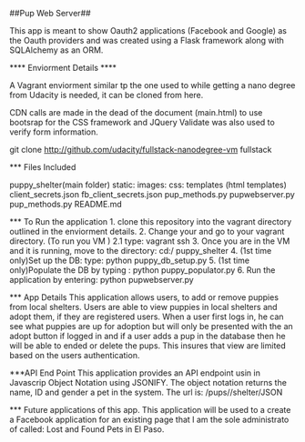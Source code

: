 ##Pup Web Server##

This app is meant to show Oauth2 applications (Facebook and Google) as the Oauth providers and was created using a Flask framework along with SQLAlchemy as an ORM. 

**** Enviorment Details ****

A Vagrant enviorment similar tp the one used to while getting a nano degree from Udacity is needed, it can be cloned from
here.

CDN calls are made in the dead of the document (main.html) to use bootsrap for the CSS framework and JQuery Validate was also used to verify form information.

git clone http://github.com/udacity/fullstack-nanodegree-vm fullstack

*** Files Included

puppy_shelter(main folder)
	static:
		images:
		css:
	templates
		(html templates)
	client_secrets.json
	fb_client_secrets.json
	pup_methods.py
	pupwebserver.py
	pup_methods.py
	README.md

*** To Run the application
	1. clone this repository into the vagrant directory outlined in the enviorment details.
	2. Change your and go to your vagrant directory.
		(To run you VM )
		 2.1 type: vagrant ssh 
	3. Once you are in the VM and it is running, move to the directory: cd:/ puppy_shelter
	4. (1st time only)Set up the DB: type: python puppy_db_setup.py
	5. (1st time only)Populate the DB by typing : python puppy_populator.py
	6. Run the application by entering: python pupwebserver.py


*** App Details
This application allows users, to add or remove puppies from local shelters. Users are able to view puppies in local shelters and adopt them, if they are registered users. When a user first logs in, he can see what puppies are up for adoption but will only be presented with the an adopt button if logged in and if a user adds a pup in the database then he will be able to ended or delete the pups. This insures that view are limited based on the users authentication. 

***API End Point
This application provides an API endpoint usin in Javascrip Object Notation using JSONIFY. The object notation returns the name, ID and gender a pet in the system. The url is: /pups/<Shelter id>/shelter/JSON

*** Future applications of this app.
This application will be used to a create a Facebook application for an existing page that I am the sole administrato of called: Lost and Found Pets in El Paso. 